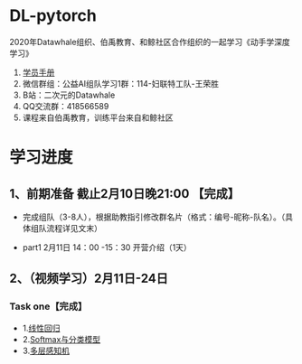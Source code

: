 # DL-pytorch

2020年Datawhale组织、伯禹教育、和鲸社区合作组织的一起学习《动手学深度学习》

1. [学员手册](https://shimo.im/docs/pdr3wkyHKrxJYdyT/read)
2. 微信群组：公益AI组队学习1群：114-妇联特工队-王荣胜
3. B站：二次元的Datawhale
4. QQ交流群：418566589
5. 课程来自伯禹教育，训练平台来自和鲸社区

# 学习进度

## 1、前期准备  截止2月10日晚21:00 【完成】

- 完成组队（3-8人），根据助教指引修改群名片（格式：编号-昵称-队名）。（具体组队流程详见文末）

- part1 2月11日 14：00 -15：30 开营介绍（1天）

## 2、（视频学习）2月11日-24日

### Task one【完成】

- 1.[线性回归](https://github.com/WangRongsheng/DL-pytorch/tree/master/%E3%80%902.11-14%E3%80%91Task%20one/1.线性回归)
- 2.[Softmax与分类模型](https://github.com/WangRongsheng/DL-pytorch/tree/master/%E3%80%902.11-14%E3%80%91Task%20one/2.Softmax与分类模型)
- 3.[多层感知机](https://github.com/WangRongsheng/DL-pytorch/tree/master/%E3%80%902.11-14%E3%80%91Task%20one/3.多层感知机)


